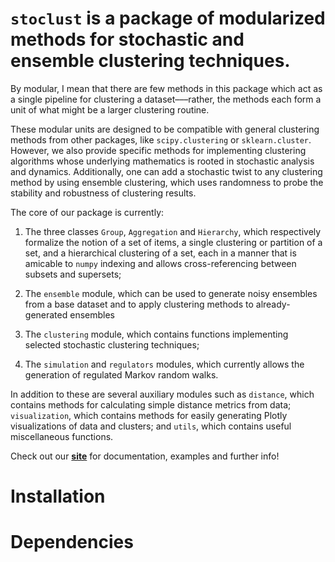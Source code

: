 # `stoclust` is a package of modularized methods for stochastic and ensemble clustering techniques. 

By modular, I mean that there are few methods in this package which act as a single pipeline for clustering a dataset–––rather, the methods each form a unit of what might be a larger clustering routine.

These modular units are designed to be compatible with general clustering methods from
other packages, like `scipy.clustering` or `sklearn.cluster`. However, we also provide
specific methods for implementing clustering algorithms whose underlying mathematics
is rooted in stochastic analysis and dynamics. Additionally, one can add a stochastic
twist to any clustering method by using ensemble clustering, which uses randomness to
probe the stability and robustness of clustering results.

The core of our package is currently:

1. The three classes `Group`, `Aggregation` and `Hierarchy`, which respectively
formalize the notion of a set of items, a single clustering or partition of a set, and a
hierarchical clustering of a set, each in a manner that is amicable to `numpy` indexing
and allows cross-referencing between subsets and supersets;

2. The `ensemble` module, which can be used to generate noisy ensembles from a base
dataset and to apply clustering methods to already-generated ensembles

3. The `clustering` module, which contains functions implementing selected
stochastic clustering techniques;

4. The `simulation` and `regulators` modules, which currently allows the generation
of regulated Markov random walks.

In addition to these are several auxiliary modules such as
`distance`, which contains methods for calculating simple distance metrics from data;
`visualization`, which contains methods for easily generating Plotly visualizations
of data and clusters; and
`utils`, which contains useful miscellaneous functions.

Check out our [**site**](https://samlikesphysics.github.io/stoclust/) 
for documentation, examples and further info!

# Installation

# Dependencies